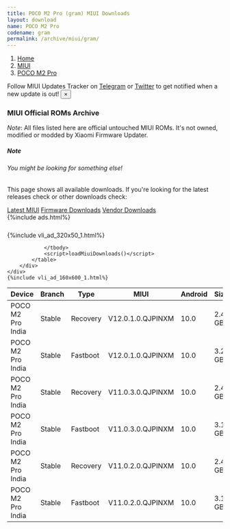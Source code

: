 ```yaml
---
title: POCO M2 Pro (gram) MIUI Downloads
layout: download
name: POCO M2 Pro
codename: gram
permalink: /archive/miui/gram/
---
```

<nav aria-label="breadcrumb">
    <ol class="breadcrumb">
        <li class="breadcrumb-item"><a href="/">Home</a></li>
        <li class="breadcrumb-item"><a href="/miui/">MIUI</a></li>
        <li class="breadcrumb-item active" aria-current="page"><a href="/miui/gram/">POCO M2 Pro</a></li>
    </ol>
</nav>
<div class="alert alert-primary alert-dismissible fade show" role="alert">
    Follow MIUI Updates Tracker on <a href="https://t.me/MIUIUpdatesTracker" class="alert-link">Telegram</a>
     or <a href="https://twitter.com/MiFwUpdater" class="alert-link">Twitter</a> to get notified when a new update is out!
    <button type="button" class="close" data-dismiss="alert" aria-label="Close">
        <span aria-hidden="true">&times;</span>
    </button>
</div>

### MIUI Official ROMs Archive
*Note*: All files listed here are official untouched MIUI ROMs. It's not owned, modified or modded by Xiaomi Firmware Updater.
<div class="card">
  <div class="card-body">
    <h5 class="card-title">Note</h5>
    <h6 class="card-subtitle mb-2 text-muted">You might be looking for something else!</h6>
    <p class="card-text">This page shows all available downloads.
     If you're looking for the latest releases check or other downloads check:</p>
    <a href="/miui/gram/" class="card-link">Latest MIUI</a>
    <a href="/firmware/gram/" class="card-link">Firmware Downloads</a>
    <a href="/vendor/gram/" class="card-link">Vendor Downloads</a>
  </div>
</div>
{%include ads.html%}
<div class="row justify-content-center">
    <div class="col-10">
        <div class="table-responsive-md" style="margin-top: 25px;">
            {%include vli_ad_320x50_1.html%}
            <table id="miui" class="display dt-responsive nowrap compact table table-striped table-hover table-sm">
                <thead class="thead-dark">
                    <tr>
                        <th data-ref="device">Device</th>
                        <th data-ref="branch">Branch</th>
                        <th data-ref="type">Type</th>
                        <th data-ref="miui">MIUI</th>
                        <th data-ref="android">Android</th>
                        <th data-ref="size">Size</th>
                        <th data-ref="size">Date</th>
                        <th data-ref="link">Link</th>
                    </tr>
                </thead>
                <tbody>
                <tr><td>POCO M2 Pro India</td><td>Stable</td><td>Recovery</td><td>V12.0.1.0.QJPINXM</td><td>10.0</td><td>2.4 GB</td><td>2020-09-29</td><td><a href="/miui/gram/stable/V12.0.1.0.QJPINXM/">Download</a></td></tr>
<tr><td>POCO M2 Pro India</td><td>Stable</td><td>Fastboot</td><td>V12.0.1.0.QJPINXM</td><td>10.0</td><td>3.2 GB</td><td>2020-09-22</td><td><a href="/miui/gram/stable/V12.0.1.0.QJPINXM/">Download</a></td></tr>
<tr><td>POCO M2 Pro India</td><td>Stable</td><td>Recovery</td><td>V11.0.3.0.QJPINXM</td><td>10.0</td><td>2.4 GB</td><td>2020-07-16</td><td><a href="/miui/gram/stable/V11.0.3.0.QJPINXM/">Download</a></td></tr>
<tr><td>POCO M2 Pro India</td><td>Stable</td><td>Fastboot</td><td>V11.0.3.0.QJPINXM</td><td>10.0</td><td>3.1 GB</td><td>2020-07-07</td><td><a href="/miui/gram/stable/V11.0.3.0.QJPINXM/">Download</a></td></tr>
<tr><td>POCO M2 Pro India</td><td>Stable</td><td>Recovery</td><td>V11.0.2.0.QJPINXM</td><td>10.0</td><td>2.4 GB</td><td>2020-07-15</td><td><a href="/miui/gram/stable/V11.0.2.0.QJPINXM/">Download</a></td></tr>
<tr><td>POCO M2 Pro India</td><td>Stable</td><td>Fastboot</td><td>V11.0.2.0.QJPINXM</td><td>10.0</td><td>3.1 GB</td><td>2020-06-13</td><td><a href="/miui/gram/stable/V11.0.2.0.QJPINXM/">Download</a></td></tr>

                </tbody>
                <script>loadMiuiDownloads()</script>
            </table>
        </div>
    </div>
    {%include vli_ad_160x600_1.html%}
</div>
